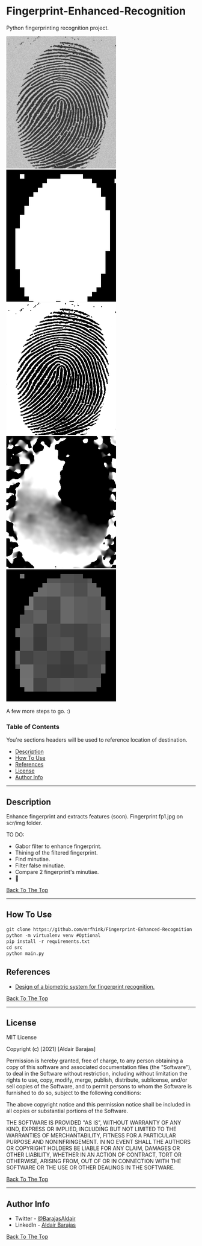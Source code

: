 # Fingerprint-Enhanced-Recognition

Python fingerprinting recognition project.

![1. Original Fingerprint](docs/Original-fingerprint.png)
![2. Workzone Fingerprint](docs/Work-zone-fingerprint.png)
![3. Normalized on Workzone Fingerprint](docs/Normalized-on-work-zone-fingerprint.png)
![4. Orientation estimated Fingerprint](docs/Orientation-estimated-fingerprint.png)
![5. Frequency estimated Fingerprint](docs/Frecuency-estimated-fingerprint.png)

A few more steps to go. :)

### Table of Contents
You're sections headers will be used to reference location of destination.

- [Description](#description)
- [How To Use](#how-to-use)
- [References](#references)
- [License](#license)
- [Author Info](#author-info)

---

## Description

Enhance fingerprint and extracts features (soon). Fingerprint fp1.jpg on scr/img folder.

TO DO:
    
- Gabor filter to enhance fingerprint.
- Thining of the filtered fingerprint.
- Find minutiae.
- Filter false minutiae.
- Compare 2 fingerprint's minutiae.
- :thinking:

[Back To The Top](#Fingerprint-Enhanced-Recognition)

---

## How To Use

```
git clone https://github.com/mrfhink/Fingerprint-Enhanced-Recognition
python -m virtualenv venv #Optional
pip install -r requirements.txt
cd src
python main.py
```

## References

- [Design of a biometric system for fingerprint recognition.](https://repository.unab.edu.co/handle/20.500.12749/1605)

[Back To The Top](#Fingerprint-Enhanced-Recognition)

---

## License

MIT License

Copyright (c) [2021] [Aldair Barajas]

Permission is hereby granted, free of charge, to any person obtaining a copy
of this software and associated documentation files (the "Software"), to deal
in the Software without restriction, including without limitation the rights
to use, copy, modify, merge, publish, distribute, sublicense, and/or sell
copies of the Software, and to permit persons to whom the Software is
furnished to do so, subject to the following conditions:

The above copyright notice and this permission notice shall be included in all
copies or substantial portions of the Software.

THE SOFTWARE IS PROVIDED "AS IS", WITHOUT WARRANTY OF ANY KIND, EXPRESS OR
IMPLIED, INCLUDING BUT NOT LIMITED TO THE WARRANTIES OF MERCHANTABILITY,
FITNESS FOR A PARTICULAR PURPOSE AND NONINFRINGEMENT. IN NO EVENT SHALL THE
AUTHORS OR COPYRIGHT HOLDERS BE LIABLE FOR ANY CLAIM, DAMAGES OR OTHER
LIABILITY, WHETHER IN AN ACTION OF CONTRACT, TORT OR OTHERWISE, ARISING FROM,
OUT OF OR IN CONNECTION WITH THE SOFTWARE OR THE USE OR OTHER DEALINGS IN THE
SOFTWARE.

[Back To The Top](#Fingerprint-Enhanced-Recognition)

---

## Author Info

- Twitter - [@BarajasAldair](https://twitter.com/BarajasAldair)
- LinkedIn - [Aldair Barajas](https://www.linkedin.com/in/aldair-barajasaldana)

[Back To The Top](#Fingerprint-Enhanced-Recognition)
